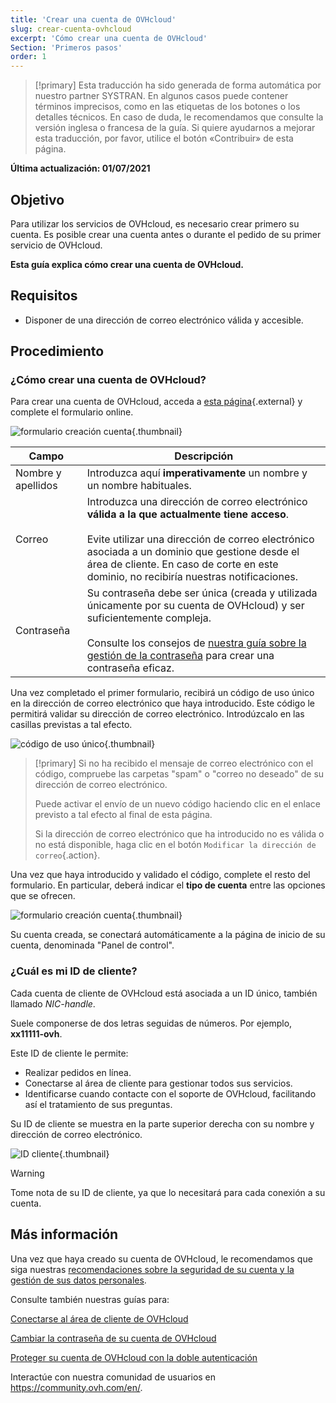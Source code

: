 ```yaml
---
title: 'Crear una cuenta de OVHcloud'
slug: crear-cuenta-ovhcloud
excerpt: 'Cómo crear una cuenta de OVHcloud'
Section: 'Primeros pasos'
order: 1
---
```


> [!primary]
> Esta traducción ha sido generada de forma automática por nuestro partner SYSTRAN. En algunos casos puede contener términos imprecisos, como en las etiquetas de los botones o los detalles técnicos. En caso de duda, le recomendamos que consulte la versión inglesa o francesa de la guía. Si quiere ayudarnos a mejorar esta traducción, por favor, utilice el botón «Contribuir» de esta página.
>

**Última actualización: 01/07/2021**

## Objetivo

Para utilizar los servicios de OVHcloud, es necesario crear primero su cuenta.
Es posible crear una cuenta antes o durante el pedido de su primer servicio de OVHcloud.

**Esta guía explica cómo crear una cuenta de OVHcloud.**

## Requisitos

- Disponer de una dirección de correo electrónico válida y accesible.

## Procedimiento

### ¿Cómo crear una cuenta de OVHcloud?

Para crear una cuenta de OVHcloud, acceda a [esta página](https://ca.ovh.com/auth/?action=gotomanager&from=https://www.ovh.com/world/&ovhSubsidiary=ws){.external} y complete el formulario online.

![formulario creación cuenta](images/account-creation.png){.thumbnail}

|Campo|Descripción|
|---|---|
|Nombre y apellidos|Introduzca aquí **imperativamente** un nombre y un nombre habituales.|
|Correo|Introduzca una dirección de correo electrónico **válida a la que actualmente tiene acceso**.<br><br>Evite utilizar una dirección de correo electrónico asociada a un dominio que gestione desde el área de cliente. En caso de corte en este dominio, no recibiría nuestras notificaciones.|
|Contraseña|Su contraseña debe ser única (creada y utilizada únicamente por su cuenta de OVHcloud) y ser suficientemente compleja.<br><br>Consulte los consejos de [nuestra guía sobre la gestión de la contraseña](https://docs.ovh.com/us/es/customer/gestionar-su-contrasena/#generar-una-contrasena-adecuada) para crear una contraseña eficaz.|

Una vez completado el primer formulario, recibirá un código de uso único en la dirección de correo electrónico que haya introducido. Este código le permitirá validar su dirección de correo electrónico. Introdúzcalo en las casillas previstas a tal efecto.

![código de uso único](images/code.png){.thumbnail}

> [!primary]
> Si no ha recibido el mensaje de correo electrónico con el código, compruebe las carpetas "spam" o "correo no deseado" de su dirección de correo electrónico.
>
> Puede activar el envío de un nuevo código haciendo clic en el enlace previsto a tal efecto al final de esta página.
>
> Si la dirección de correo electrónico que ha introducido no es válida o no está disponible, haga clic en el botón `Modificar la dirección de correo`{.action}.
>

Una vez que haya introducido y validado el código, complete el resto del formulario. En particular, deberá indicar el **tipo de cuenta** entre las opciones que se ofrecen.

![formulario creación cuenta](images/account-type.png){.thumbnail}

Su cuenta creada, se conectará automáticamente a la página de inicio de su cuenta, denominada "Panel de control".

### ¿Cuál es mi ID de cliente?

Cada cuenta de cliente de OVHcloud está asociada a un ID único, también llamado *NIC-handle*.

Suele componerse de dos letras seguidas de números. Por ejemplo, **xx11111-ovh**.

Este ID de cliente le permite:

- Realizar pedidos en línea.
- Conectarse al área de cliente para gestionar todos sus servicios.
- Identificarse cuando contacte con el soporte de OVHcloud, facilitando así el tratamiento de sus preguntas.

Su ID de cliente se muestra en la parte superior derecha con su nombre y dirección de correo electrónico.

![ID cliente](images/nic-handle.png){.thumbnail}

> [!warning]
> Tome nota de su ID de cliente, ya que lo necesitará para cada conexión a su cuenta.

## Más información

Una vez que haya creado su cuenta de OVHcloud, le recomendamos que siga nuestras [recomendaciones sobre la seguridad de su cuenta y la gestión de sus datos personales](https://docs.ovh.com/us/es/customer/todo-sobre-el-id-de-cliente/).

Consulte también nuestras guías para:

[Conectarse al área de cliente de OVHcloud](https://docs.ovh.com/us/es/customer/conectarse-area-de-cliente-ovhcloud)

[Cambiar la contraseña de su cuenta de OVHcloud](https://docs.ovh.com/us/es/customer/gestionar-su-contrase%C3%B1a/)

[Proteger su cuenta de OVHcloud con la doble autenticación](https://docs.ovh.com/us/es/customer/proteger-su-cuenta-con-una-2FA/)

Interactúe con nuestra comunidad de usuarios en <https://community.ovh.com/en/>.

